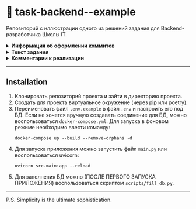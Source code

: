 # 👀 task-backend--example

Репозиторий с иллюстрации одного из решений задания для
Backend-разработчика Школы IT.

<details>
<summary>
   <strong>
      Информация об оформлении коммитов
   </strong>
</summary>

- **feat:** (новая функционал кода, БЕЗ учёта функционала для сборок)
- **devops:** (функционал для сборки, - добавление, удаление и исправление)
- **fix:** (исправление ошибок функционального кода)
- **docs:** (изменения в документации)
- **style:** (форматирование, отсутствующие точки с запятой и т.п., без изменения производственного кода)
- **refactor:** (рефакторинг производственного кода, например, переименование переменной)
- **test:** (добавление недостающих тестов, рефакторинг тестов; без изменения производственного кода)
- **chore:** (обновление рутинных задач и т. д.; без изменения производственного кода).

</details>

<details>
<summary>
   <strong>
      Текст задания
   </strong>
</summary>

Реализовать RESTFull API сервис, с 3-мя эндпоинтами (Стек: Python, FastApi,
PostgreSQL, pydantic).
Требуется:

- Получение всех строк из бд.
- Отдает данные из БД, с возможностью фильтрации по полу, с заданным LIMIT.
- Принимает JSON{id, name, gender}, парсит данные и сохраняет в бд. Необходимо
  валидировать данные (по типу).

Cтолбцы в базе данных: id, name(str), gender(str). БД заполнить случайными
данными.

</details>

<details>
<summary>
   <strong>
      Комментарии к реализации
   </strong>
</summary>

1. Решил использовать ORM `sqlalchemy ` (предварительно уточнив у инициатора
   задания возможность её использования), — удобно работать с простыми
   запросами и легко настроить подключения к БД. Можно было бы напрямую
   работать с psycopg2.pool, но посчитал это более сложным решением.
2. Решил не использовать инструменты для работы с миграциями (`alembic`), — для
   задачи нет необходимости хранить изменения по структуре БД.
3. Структуру проекта выбрал следующую:

```yaml
fastapi-project
├── docker # директория с докерфайлами для docker-compose.yml
├── scripts # директория со скриптами для тестов или sql скриптами
├── src # директория для кода
│   ├── user # какой-либо функциональный блок (далее ФБ) 
│   │   ├── models.py  # модели для базы данных
│   │   ├── routers.py # обработчики (эндпоинты) путей для ФБ
│   │   ├── schemas.py  # схемы (модели) pydantic для ФБ
│   │   ├── services.py  # бизнес логика ФБ
│   │   ├── models.py  # модели ФБ для базы данных
│   │   └── types.py # типы используемые в ФБ
│   ├── config.py  # глобальный конфиг
│   ├── database.py  # вещи, связанные с подключением к БД
│   └── main.py # основной файл запуска приложения
├── .env # файл кредов (с секретами) 
├── .env.example # файл с примером кредов 
├── .gitignore
└── docker-compose.yml
```

Посчитал довольно гибкой для малых и средних проектов.

4. Создание таблиц в БД обеспечивается за счёт вызова функции `init_models` при
   запуске приложения.
5. Для взаимодействия с БД решил использовать синхронную сессию, — требований
   по асинхронной работе не предъявлялось (действовал по принципу KISS).
6. Заполнение БД решил сделать с помощью отдельного скрипта через пакет
   `Faker` (скрипт самый простой и без дополнительных проверок). Скрипт можно
   запускать после того как структура таблиц была инициализирована (в коде
   делается автоматически при первом запуске)
7. Полноценную обработку ошибок не стал ставить, — это сделано для простоты (по
   заданию не требовалось).
8. Полноценную сборку докера также нет необходимости приводить, — реализовал
   только поднятие БД postgresql.

</details>

---

## Installation

1. Клонировать репозиторий проекта и зайти в директорию проекта.
2. Создать для проекта виртуальное окружение (через pip или poetry).
3. Переименовать файл `.env.example` в файл `.env` и настроить его под БД. Если
   не хочется вручную создавать соединение для БД, можно воспользоваться
   `docker-compose.yml`.
   Для запуска в фоновом режиме необходимо ввести команду:
   ```shell
   docker-compose up --build --remove-orphans -d
   ```
4. Для запуска приложения можно запустить файл `main.py` или воспользоваться
   uvicorn:
   ```shell
   uvicorn src.main:app --reload
   ```
5. Для заполнения БД можно (ПОСЛЕ ПЕРВОГО ЗАПУСКА ПРИЛОЖЕНИЯ) воспользоваться
   скриптом `scripts/fill_db.py`.

---

P.S. Simplicity is the ultimate sophistication.
